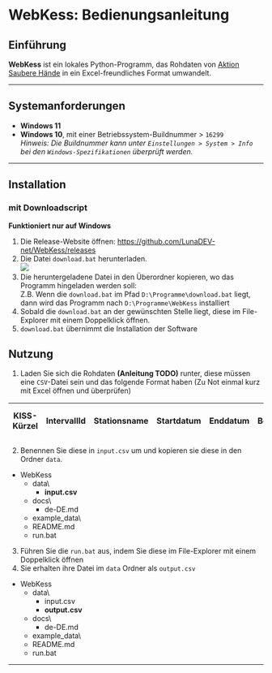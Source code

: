 # WebKess: Bedienungsanleitung

## Einführung
**WebKess** ist ein lokales Python-Programm, das Rohdaten von [Aktion Saubere Hände](https://www.aktion-sauberehaende.de/ueber-uns-ash) in ein Excel-freundliches Format umwandelt.

---

## Systemanforderungen
- **Windows 11**
- **Windows 10**, mit einer Betriebssystem-Buildnummer > `16299`  
  _Hinweis: Die Buildnummer kann unter `Einstellungen > System > Info` bei den `Windows-Spezifikationen` überprüft werden._

---

## Installation
### mit Downloadscript
**Funktioniert nur auf Windows**
1. Die Release-Website öffnen: https://github.com/LunaDEV-net/WebKess/releases
2. Die Datei `download.bat` herunterladen. <br> <img src="imgs/2025-01-03_WebKess_Manual-Download-bat.jpg">
3. Die heruntergeladene Datei in den Überordner kopieren, wo das Programm hingeladen werden soll: <br> Z.B. Wenn die `download.bat` im Pfad `D:\Programme\download.bat` liegt, dann wird das Programm nach `D:\Programme\WebKess` installiert
4. Sobald die `download.bat` an der gewünschten Stelle liegt, diese im File-Explorer mit einem Doppelklick öffnen.
5. `download.bat` übernimmt die Installation der Software

## Nutzung
1. Laden Sie sich die Rohdaten **(Anleitung TODO)** runter, diese müssen eine `CSV`-Datei sein und das folgende Format haben (Zu Not einmal kurz mit Excel öffnen und überprüfen) 

| KISS-Kürzel | IntervallId | Stationsname | Startdatum | Enddatum | BeobachtungsId | Beobachtungsdatum | Berufsgruppe | Indikation | Aktion | Handschuhe | Import KisRecordId Intervall | Import KisRecordId Beobachtung |
|-------------|-------------|--------------|------------|----------|----------------|-------------------|--------------|------------|--------|------------|------------------------------|--------------------------------|

2. Benennen Sie diese in `input.csv` um und kopieren sie diese in den Ordner `data`. <br> 
- WebKess <br>
  - data\ <br>
    - **input.csv** <br>
  - docs\ <br>
    - de-DE.md <br>
  - example_data\ <br>
  - README.md <br>
  - run.bat <br>
3. Führen Sie die `run.bat` aus, indem Sie diese im File-Explorer mit einem Doppelklick öffnen
4. Sie erhalten ihre Datei im `data` Ordner als `output.csv` <br>
- WebKess <br>
  - data\ <br>
    - input.csv <br>
    - **output.csv** <br>
  - docs\ <br>
    - de-DE.md <br>
  - example_data\ <br>
  - README.md <br>
  - run.bat <br>
---